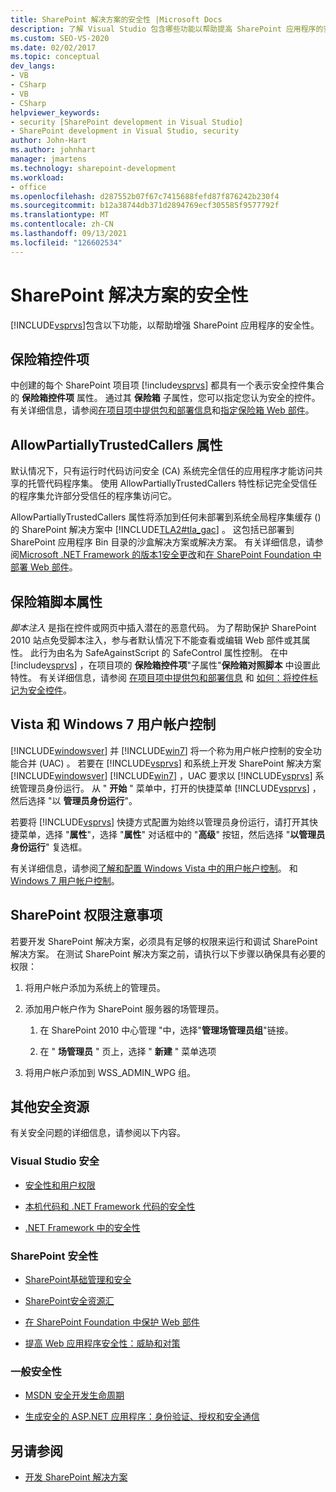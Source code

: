 ```yaml
---
title: SharePoint 解决方案的安全性 |Microsoft Docs
description: 了解 Visual Studio 包含哪些功能以帮助提高 SharePoint 应用程序的安全性。
ms.custom: SEO-VS-2020
ms.date: 02/02/2017
ms.topic: conceptual
dev_langs:
- VB
- CSharp
- VB
- CSharp
helpviewer_keywords:
- security [SharePoint development in Visual Studio]
- SharePoint development in Visual Studio, security
author: John-Hart
ms.author: johnhart
manager: jmartens
ms.technology: sharepoint-development
ms.workload:
- office
ms.openlocfilehash: d287552b07f67c7415688fefd87f876242b230f4
ms.sourcegitcommit: b12a38744db371d2894769ecf305585f9577792f
ms.translationtype: MT
ms.contentlocale: zh-CN
ms.lasthandoff: 09/13/2021
ms.locfileid: "126602534"
---
```

# <a name="security-for-sharepoint-solutions"></a>SharePoint 解决方案的安全性
  [!INCLUDE[vsprvs](../sharepoint/includes/vsprvs-md.md)]包含以下功能，以帮助增强 SharePoint 应用程序的安全性。

## <a name="safe-control-entries"></a>保险箱控件项
 中创建的每个 SharePoint 项目项 [!include[vsprvs](../sharepoint/includes/vsprvs-md.md)] 都具有一个表示安全控件集合的 **保险箱控件项** 属性。 通过其 **保险箱** 子属性，您可以指定您认为安全的控件。 有关详细信息，请参阅[在项目项中提供包和部署信息](../sharepoint/providing-packaging-and-deployment-information-in-project-items.md)和[指定保险箱 Web 部件](/previous-versions/office/developer/sharepoint2003/dd583154(v=office.11)#specifying-safe-web-parts)。

## <a name="allowpartiallytrustedcallers-attribute"></a>AllowPartiallyTrustedCallers 属性
 默认情况下，只有运行时代码访问安全 (CA) 系统完全信任的应用程序才能访问共享的托管代码程序集。 使用 AllowPartiallyTrustedCallers 特性标记完全受信任的程序集允许部分受信任的程序集访问它。

 AllowPartiallyTrustedCallers 属性将添加到任何未部署到系统全局程序集缓存 () 的 SharePoint 解决方案中 [!INCLUDE[TLA2#tla_gac](../sharepoint/includes/tla2sharptla-gac-md.md)] 。 这包括已部署到 SharePoint 应用程序 Bin 目录的沙盒解决方案或解决方案。 有关详细信息，请参阅[Microsoft .NET Framework 的版本1安全更改](/previous-versions/msp-n-p/ff921345(v=pandp.10))和[在 SharePoint Foundation 中部署 Web 部件](/previous-versions/office/developer/sharepoint-2010/cc768621(v=office.14))。

## <a name="safe-against-script-property"></a>保险箱脚本属性
 *脚本注入* 是指在控件或网页中插入潜在的恶意代码。 为了帮助保护 SharePoint 2010 站点免受脚本注入，参与者默认情况下不能查看或编辑 Web 部件或其属性。 此行为由名为 SafeAgainstScript 的 SafeControl 属性控制。 在中 [!include[vsprvs](../sharepoint/includes/vsprvs-md.md)] ，在项目项的 **保险箱控件项**"子属性"**保险箱对照脚本** 中设置此特性。 有关详细信息，请参阅 [在项目项中提供包和部署信息](../sharepoint/providing-packaging-and-deployment-information-in-project-items.md) 和 [如何：将控件标记为安全控件](../sharepoint/how-to-mark-controls-as-safe-controls.md)。

## <a name="vista-and-windows-7-user-account-control"></a>Vista 和 Windows 7 用户帐户控制
 [!INCLUDE[windowsver](../sharepoint/includes/windowsver-md.md)] 并 [!INCLUDE[win7](../sharepoint/includes/win7-md.md)] 将一个称为用户帐户控制的安全功能合并 (UAC) 。 若要在 [!INCLUDE[vsprvs](../sharepoint/includes/vsprvs-md.md)] 和系统上开发 SharePoint 解决方案 [!INCLUDE[windowsver](../sharepoint/includes/windowsver-md.md)] [!INCLUDE[win7](../sharepoint/includes/win7-md.md)] ，UAC 要求以 [!INCLUDE[vsprvs](../sharepoint/includes/vsprvs-md.md)] 系统管理员身份运行。 从 " **开始** " 菜单中，打开的快捷菜单 [!INCLUDE[vsprvs](../sharepoint/includes/vsprvs-md.md)] ，然后选择 "以 **管理员身份运行**"。

 若要将 [!INCLUDE[vsprvs](../sharepoint/includes/vsprvs-md.md)] 快捷方式配置为始终以管理员身份运行，请打开其快捷菜单，选择 "**属性**"，选择 "**属性**" 对话框中的 "**高级**" 按钮，然后选择 "**以管理员身份运行**" 复选框。

 有关详细信息，请参阅[了解和配置 Windows Vista 中的用户帐户控制](/previous-versions/windows/it-pro/windows-vista/cc709628(v=ws.10))。 和[Windows 7 用户帐户控制](/previous-versions/windows/it-pro/windows-server-2008-R2-and-2008/cc731416(v=ws.10))。

## <a name="sharepoint-permissions-considerations"></a>SharePoint 权限注意事项
 若要开发 SharePoint 解决方案，必须具有足够的权限来运行和调试 SharePoint 解决方案。 在测试 SharePoint 解决方案之前，请执行以下步骤以确保具有必要的权限：

1. 将用户帐户添加为系统上的管理员。

2. 添加用户帐户作为 SharePoint 服务器的场管理员。

    1. 在 SharePoint 2010 中心管理 "中，选择"**管理场管理员组**"链接。

    2. 在 " **场管理员** " 页上，选择 " **新建** " 菜单选项

3. 将用户帐户添加到 WSS_ADMIN_WPG 组。

## <a name="additional-security-resources"></a>其他安全资源
 有关安全问题的详细信息，请参阅以下内容。

### <a name="visual-studio-security"></a>Visual Studio 安全

- [安全性和用户权限](/previous-versions/visualstudio/visual-studio-2010/ms165099(v=vs.100))

- [本机代码和 .NET Framework 代码的安全性](/previous-versions/visualstudio/visual-studio-2010/1787tk12(v=vs.100))

- [.NET Framework 中的安全性](/previous-versions/dotnet/netframework-4.0/fkytk30f(v=vs.100))

### <a name="sharepoint-security"></a>SharePoint 安全性

- [SharePoint基础管理和安全](/previous-versions/office/developer/sharepoint-2010/ee537811(v=office.14))

- [SharePoint安全资源汇](/sharepoint/dev/)

- [在 SharePoint Foundation 中保护 Web 部件](/previous-versions/office/developer/sharepoint-2010/cc768613(v=office.14))

- [提高 Web 应用程序安全性：威胁和对策](/previous-versions/msp-n-p/ff649874(v=pandp.10))

### <a name="general-security"></a>一般安全性

- [MSDN 安全开发生命周期](https://www.microsoft.com/msrc?rtc=1)

- [生成安全的 ASP.NET 应用程序：身份验证、授权和安全通信](/previous-versions/msp-n-p/ff649100(v=pandp.10))

## <a name="see-also"></a>另请参阅

- [开发 SharePoint 解决方案](../sharepoint/developing-sharepoint-solutions.md)